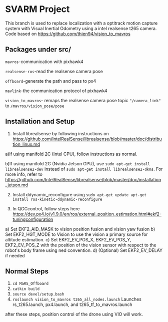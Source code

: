 # SVARM Project
This branch is used to replace localization with a optitrack motion capture system with Visual Inertial Odometry using a intel realsense t265 camera.
Code based on https://github.com/thien94/vision_to_mavros
## Packages under src/

`mavros`-communication with pixhawk4

`realsense-ros`-read the realsense camera pose
 
`offboard`-generate the path and pass to px4

`mavlink`-the communication protocol of pixhawk4

`vision_to_mavros`- remaps the realsense camera pose topic `"/camera_link"` to `/mavros/vision_pose/pose`

## Installation and Setup

1. Install librealsense by following instructions on https://github.com/IntelRealSense/librealsense/blob/master/doc/distribution_linux.md

a)If using manifold 2C (Intel CPU), follow instructions as normal.

b)If using manifold 2G (Nvidia Jetson GPU), use `sudo apt-get install librealsense2-dev`
instead of `sudo apt-get install librealsense2-dkms`. For more info, refer to https://github.com/IntelRealSense/librealsense/blob/master/doc/installation_jetson.md

2. Install ddynamic_reconfigure using `sudo apt-get update apt-get install ros-kinetic-ddynamic-reconfigure`

3. In QGCcontrol, follow steps here https://dev.px4.io/v1.9.0/en/ros/external_position_estimation.html#ekf2-tuningconfiguration

a) Set EKF2_AID_MASK to vision position fusion and vision yaw fusion
b) Set EKF2_HGT_MODE to Vision to use the vision a primary source for altitude estimation.
c) Set EKF2_EV_POS_X, EKF2_EV_POS_Y, EKF2_EV_POS_Z with the position of the vision sensor with respect to the robot's body frame using ned convention.
d) (Optional) Set EKF2_EV_DELAY if needed

## Normal Steps

1. `cd MaRS_Offboard`
2. `catkin build`
3. `source devel/setup.bash`
4. `roslaunch vision_to_mavros t265_all_nodes.launch` Launches rs_t265.launch, px4.launch, and t265_tf_to_mavros.launch

after these steps, position control of the drone using VIO will work.



